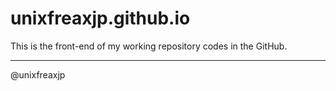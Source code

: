 # unixfreaxjp.github.io

This is the front-end of my working repository codes in the GitHub.

---
@unixfreaxjp
